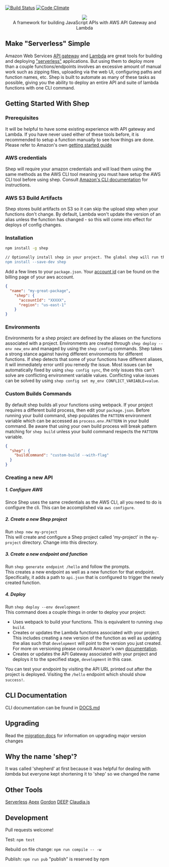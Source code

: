[![Build Status](https://travis-ci.org/bustle/shep.svg?branch=master)](https://travis-ci.org/bustle/shep)
[![Code Climate](https://codeclimate.com/github/bustlelabs/shep/badges/gpa.svg)](https://codeclimate.com/github/bustlelabs/shep)

<div align="center">
<a href="https://github.com/bustlelabs/shep">
<img src="https://typeset-beta.imgix.net/2017/2/21/471fd5d2-edd8-4e65-bce4-e93e79015bbb.png?w=400" />
</a>
<div>A framework for building JavaScript APIs with AWS API Gateway and Lambda</div>
</div>


## Make "Serverless" Simple

Amazon Web Services [API gateway](https://aws.amazon.com/api-gateway/) and [Lambda](https://aws.amazon.com/lambda/) are great tools for building and deploying ["serverless"](http://cloudacademy.com/blog/aws-lambda-serverless-cloud/) applications. But using them to deploy more than a couple functions/endpoints involves an excessive amount of manual work such as zipping files, uploading via the web UI, configuring paths and function names, etc. Shep is built to automate as many of these tasks as possible, giving you the ability to deploy an entire API and suite of lambda functions with one CLI command.

## Getting Started With Shep

### Prerequisites

It will be helpful to have some existing experience with API gateway and Lambda. If you have never used either of these tools before, it is recommended to setup a function manually to see how things are done. Please refer to Amazon's own [getting started guide](http://docs.aws.amazon.com/apigateway/latest/developerguide/getting-started.html)

### AWS credentials

Shep will require your amazon credentials and will load them using the same methods as the AWS CLI tool meaning you must have setup the AWS CLI tool before using shep. Consult [Amazon's CLI documentation](http://docs.aws.amazon.com/cli/latest/topic/config-vars.html) for instructions.

### AWS S3 Build Artifacts

Shep stores build artifacts on S3 so it can skip the upload step when your functions don't change. By default, Lambda won't update the version of an alias unless the function has changed - so this will come into effect for deploys of config changes.

### Installation

```bash
npm install -g shep

```
```bash
// Optionally install shep in your project. The global shep will run the project's shep
npm install --save-dev shep
```

Add a few lines to your `package.json`. Your [account id](https://console.aws.amazon.com/billing/home?#/account) can be found on the billing page of your aws account.

```json
{
  "name": "my-great-package",
    "shep": {
      "accountId": "XXXXX",
      "region": "us-east-1"
    }
}
```

### Environments

Environments for a shep project are defined by the aliases on the functions associated with a project. Environments are created through `shep deploy --env new_env` and managed by using the `shep config` commands. Shep takes a strong stance against having different environments for different functions. If shep detects that some of your functions have different aliases, it will immediately error until you remedy the issue. Most issues can be automatically fixed by using `shep config sync`, the only issues this can't solve are conflicting environment variable values. Conflicting value issues can be solved by using `shep config set my_env CONFLICT_VARIABLE=value`.

### Custom Builds Commands

By default shep builds all your functions using webpack. If your project requires a different build process, then edit your `package.json`. Before running your build command, shep populates the `PATTERN` environment variable which can be accessed as `process.env.PATTERN` in your build command. Be aware that using your own build process will break pattern matching for `shep build` unless your build command respects the `PATTERN` variable.

```json
{
  "shep": {
    "buildCommand": "custom-build --with-flag"
  }
}
```

### Creating a new API

##### 1. Configure AWS
   Since Shep uses the same credentials as the AWS CLI, all you need to do is configure the cli. This can be accomplished via `aws configure`.
##### 2. Create a new Shep project
   Run `shep new my-project`  
   This will create and configure a Shep project called 'my-project' in the `my-project` directory. Change into this directory.
##### 3. Create a new endpoint and function
   Run `shep generate endpoint /hello` and follow the prompts.  
   This creates a new endpoint as well as a new function for that endpoint. Specifically, it adds a path to `api.json` that is configured to trigger the newly created function.
##### 4. Deploy
   Run `shep deploy --env development`  
   This command does a couple things in order to deploy your project:  
  * Uses webpack to build your functions. This is equivalent to running `shep build`.
  * Creates or updates the Lambda functions associated with your project. This includes creating a new version of the function as well as updating the alias such that `development` will point to the version you just created. For more on versioning please consult Amazon's own [documentation](http://docs.aws.amazon.com/lambda/latest/dg/versioning-aliases.html).
  * Creates or updates the API Gateway associated with your project and deploys it to the specified stage, `development` in this case.  

   You can test your endpoint by visiting the API URL printed out after the project is deployed. Visiting the `/hello` endpoint which should show `success!`.

## CLI Documentation
CLI documentation can be found in [DOCS.md](DOCS.md)


## Upgrading

Read the [migration docs](migration.md) for information on upgrading major version changes

## Why the name 'shep'?

It was called 'shepherd' at first because it was helpful for dealing with *lamb*da but everyone kept shortening it to 'shep' so we changed the name

## Other Tools

[Serverless](https://github.com/serverless/serverless)
[Apex](https://github.com/apex/apex)
[Gordon](https://github.com/jorgebastida/gordon)
[DEEP](https://github.com/MitocGroup/deep-framework)
[Claudia.js](https://github.com/claudiajs/claudia)

## Development

Pull requests welcome!

Test: `npm test`

Rebuild on file change: `npm run compile -- -w`

Publish: `npm run pub` "publish" is reserved by npm

